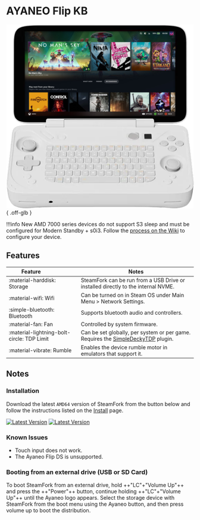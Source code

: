 # AYANEO Flip KB

![](../../_inc/images/devices/ayaneo-flip-kb.png){ .off-glb }

!!!info
    New AMD 7000 series devices do not support S3 sleep and must be configured for Modern Standby + s0i3.
    Follow the [process on the Wiki](https://wiki.steamfork.org/troubleshooting/#enabling-modern-sleep-on-7000-series-amd-based-devices) to configure your device.

## Features

| Feature&nbsp;&nbsp;&nbsp;&nbsp;&nbsp;&nbsp;&nbsp;&nbsp;&nbsp;&nbsp;&nbsp;&nbsp;&nbsp;&nbsp;&nbsp;&nbsp; | Notes |
| -- | -- |
| :material-harddisk: Storage | SteamFork can be run from a USB Drive or installed directly to the internal NVME. 
| :material-wifi: Wifi | Can be turned on in Steam OS under Main Menu > Network Settings. |
| :simple-bluetooth: Bluetooth | Supports bluetooth audio and controllers. |
| :material-fan: Fan | Controlled by system firmware. |
| :material-lightning-bolt-circle: TDP Limit | Can be set globally, per system or per game. Requires the [SimpleDeckyTDP](https://github.com/SteamFork/SimpleDeckyTDP) plugin.|
| :material-vibrate: Rumble | Enables the device rumble motor in emulators that support it. |

## Notes

### Installation

Download the latest `AMD64` version of SteamFork from the button below and follow the instructions listed on the [Install](../../../play/install/) page.

[![Latest Version](https://img.shields.io/github/release/SteamFork/distribution.svg?labelColor=111111&color=5998FF&label=Latest&style=flat#only-light)](https://github.com/SteamFork/distribution/releases/latest)
[![Latest Version](https://img.shields.io/github/release/SteamFork/distribution.svg?labelColor=dddddd&color=5998FF&label=Latest&style=flat#only-dark)](https://github.com/SteamFork/distribution/releases/latest)

### Known Issues

* Touch input does not work.
* The Ayaneo Flip DS is unsupported.

### Booting from an external drive (USB or SD Card)

To boot SteamFork from an external drive, hold ++"LC"+"Volume Up"++ and press the ++"Power"++ button, continue holding ++"LC"+"Volume Up"++ until the Ayaneo logo appears.  Select the storage device with SteamFork from the boot menu using the Ayaneo button, and then press volume up to boot the distribution.
